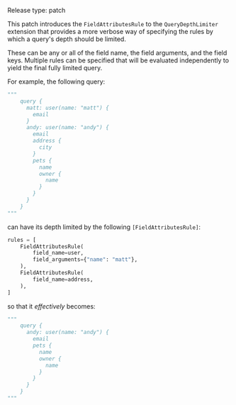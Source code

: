 Release type: patch

This patch introduces the `FieldAttributesRule` to the `QueryDepthLimiter` extension that provides
a more verbose way of specifying the rules by which a query's depth should be limited.

These can be any or all of the field name, the field arguments, and the field keys. Multiple
rules can be specified that will be evaluated independently to yield the final fully limited query.

For example,
the following query:
```python
"""
    query {
      matt: user(name: "matt") {
        email
      }
      andy: user(name: "andy") {
        email
        address {
          city
        }
        pets {
          name
          owner {
            name
          }
        }
      }
    }
"""
```
can have its depth limited by the following `[FieldAttributesRule]`:
```python
rules = [
    FieldAttributesRule(
        field_name=user,
        field_arguments={"name": "matt"},
    ),
    FieldAttributesRule(
        field_name=address,
    ),
]
```
so that it *effectively* becomes:
```python
"""
    query {
      andy: user(name: "andy") {
        email
        pets {
          name
          owner {
            name
          }
        }
      }
    }
"""
```
